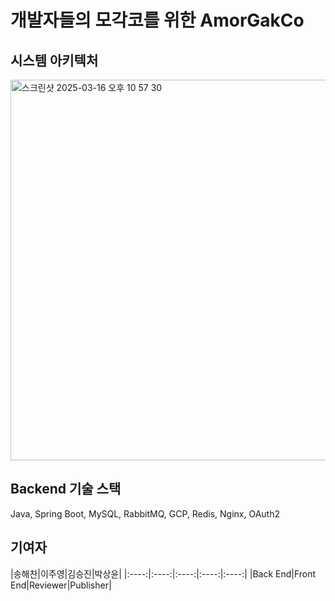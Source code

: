 # 개발자들의 모각코를 위한 AmorGakCo

## 시스템 아키텍처
<img width="609" alt="스크린샷 2025-03-16 오후 10 57 30" src="https://github.com/user-attachments/assets/ee1c0714-810f-4279-8712-adf000fa0211" />

## Backend 기술 스택
Java, Spring Boot, MySQL, RabbitMQ, GCP, Redis, Nginx, OAuth2

## 기여자
|송해찬|이주영|김승진|박상윤|
|:----:|:----:|:----:|:----:|:----:|
|Back End|Front End|Reviewer|Publisher|
